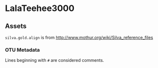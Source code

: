 # LalaTeehee3000 #

## Assets ##

`silva.gold.align` is from http://www.mothur.org/wiki/Silva_reference_files

### OTU Metadata ###

Lines beginning with `#` are considered comments.

